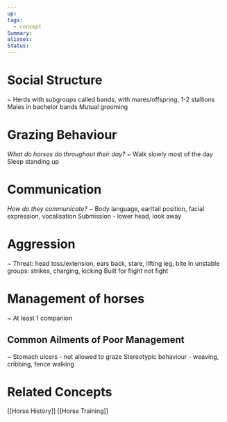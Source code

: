 ```yaml
---
up: 
tags:
  - concept
Summary: 
aliases: 
Status:
---
```

# Social Structure
~
Herds with subgroups called bands, with mares/offspring, 1-2 stallions
Males in bachelor bands
Mutual grooming
# Grazing Behaviour
*What do horses do throughout their day?*
~
Walk slowly most of the day
Sleep standing up

# Communication
*How do they communicate?*
~
Body language, ear/tail position, facial expression, vocalisation
Submission - lower head, look away

# Aggression
~
Threat: head toss/extension, ears back, stare, lifting leg, bite
In unstable groups: strikes, charging, kicking
Built for flight not fight

# Management of horses
~
At least 1 companion

## Common Ailments of Poor Management
~
Stomach ulcers - not allowed to graze
Stereotypic behaviour - weaving, cribbing, fence walking


# Related Concepts
[[Horse History]]
[[Horse Training]]